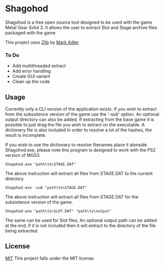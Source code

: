 
# Shagohod


Shagohod is a free open source tool designed to be used with the game Metal Gear Solid 3. It allows the user to extract Slot and Stage archive files packaged with the game

This project uses [Zlib](https://github.com/madler/zlib) by [Mark Adler](https://github.com/madler)

### To Do
 - Add multithreaded extract
 - Add error handling
 - Create GUI variant
 - Clean up the code

##  Usage

Currently only a CLI version of the application exists.  If you wish to extract from the subsistence version of the game use the '-sub' option. An optional output directory can also be added. If extracting from the base game it is possible to just drag the file you wish to extract on the executable. A dictionary file is also included in order to resolve a lot of the hashes, the result is incomplete.

If you wish to use the dictionary to resolve filenames place it alonside Shagohod.exe, please note this program is designed to work with the PS2 version of MGS3.

```
Shagohod.exe "path\to\STAGE.DAT"
```
The above instruction will extract all files from STAGE.DAT to the current directory.

```
Shagohod.exe -sub "path\to\STAGE.DAT"
```
The above instruction will extract all files from STAGE.DAT for the subsistence version of the game.

```
Shagohod.exe "path\to\SLOT.DAT" "path\to\output"
```
The same can be used for Slot files. An optional output path can be added at the end, if it is not included then it will extract to the directory of the file being extracted.

## License
[MIT](LICENSE.md)
This project falls under the MIT license.